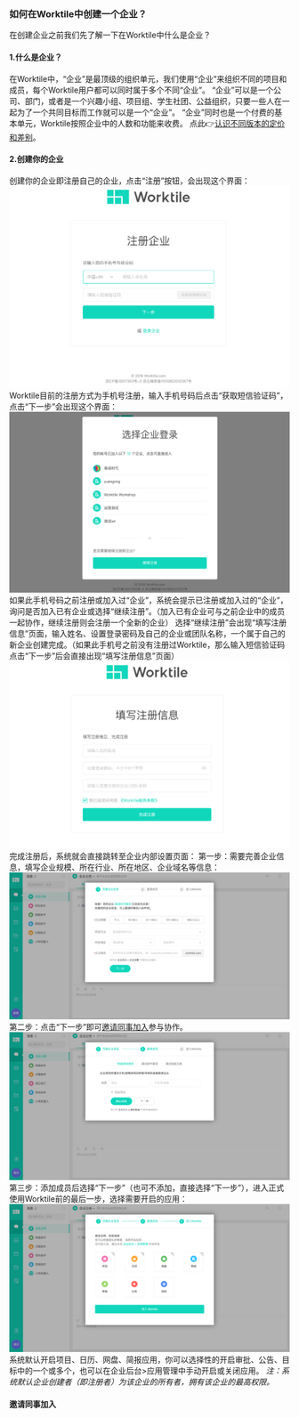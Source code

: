 ### 如何在Worktile中创建一个企业？
在创建企业之前我们先了解一下在Worktile中什么是企业？
#### 1.什么是企业？
在Worktile中，“企业”是最顶级的组织单元，我们使用“企业”来组织不同的项目和成员，每个Worktile用户都可以同时属于多个不同“企业”。
“企业”可以是一个公司、部门，或者是一个兴趣小组、项目组、学生社团、公益组织，只要一些人在一起为了一个共同目标而工作就可以是一个“企业”。
“企业”同时也是一个付费的基本单元，Worktile按照企业中的人数和功能来收费。
点此👉[认识不同版本的定价和差别](/wo-shi-xin-shou/ren-shi-bu-tong-ban-ben-de-ding-jia-he-cha-bie.md)。
#### 2.创建你的企业
创建你的企业即注册自己的企业，点击“注册”按钮，会出现这个界面：
![](/assets/1-27.png)
Worktile目前的注册方式为手机号注册，输入手机号码后点击“获取短信验证码”，点击“下一步”会出现这个界面：
![](/assets/1-26.png)
如果此手机号码之前注册或加入过“企业”，系统会提示已注册或加入过的“企业”，询问是否加入已有企业或选择“继续注册”。（加入已有企业可与之前企业中的成员一起协作，继续注册则会注册一个全新的企业）
选择“继续注册”会出现“填写注册信息”页面，输入姓名、设置登录密码及自己的企业或团队名称，一个属于自己的新企业创建完成。（如果此手机号之前没有注册过Worktile，那么输入短信验证码点击“下一步”后会直接出现“填写注册信息”页面）
![](/assets/1-28.png)
完成注册后，系统就会直接跳转至企业内部设置页面：
第一步：需要完善企业信息，填写企业规模、所在行业、所在地区、企业域名等信息：
![](/assets/1-29.png)
第二步：点击“下一步”即可[邀请同事加入](/邀请同事加入)参与协作。
![](/assets/1-30.png)
第三步：添加成员后选择“下一步”（也可不添加，直接选择“下一步”），进入正式使用Worktile前的最后一步，选择需要开启的应用：
![](/assets/1-31.png)
系统默认开启项目、日历、网盘、简报应用，你可以选择性的开启审批、公告、目标中的一个或多个，也可以在企业后台>应用管理中手动开启或关闭应用。
_注：系统默认企业创建者（即注册者）为该企业的所有者，拥有该企业的最高权限。_
#### 邀请同事加入
